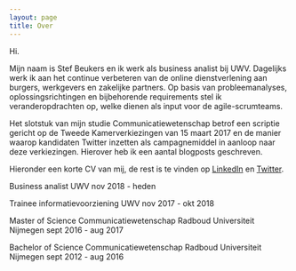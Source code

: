 ```yaml
---
layout: page
title: Over
---
```


Hi.

Mijn naam is Stef Beukers en ik werk als business analist bij UWV. Dagelijks werk ik aan het continue verbeteren van de online dienstverlening aan burgers, werkgevers en zakelijke partners. Op basis van probleemanalyses, oplossingsrichtingen en bijbehorende requirements stel ik veranderopdrachten op, welke dienen als input voor de agile-scrumteams.

Het slotstuk van mijn studie Communicatiewetenschap betrof een scriptie gericht op de Tweede Kamerverkiezingen van 15 maart 2017 en de manier waarop kandidaten Twitter inzetten als campagnemiddel in aanloop naar deze verkiezingen. Hierover heb ik een aantal blogposts geschreven.

Hieronder een korte CV van mij, de rest is te vinden op [LinkedIn](https://linkedin.com/in/stefbeukers) en [Twitter](https://twitter.com/stefbeukers). 

Business analist 
UWV
nov 2018 - heden

Trainee informatievoorziening 
UWV
nov 2017 - okt 2018

Master of Science Communicatiewetenschap 
Radboud Universiteit Nijmegen
sept 2016 - aug 2017

Bachelor of Science Communicatiewetenschap 
Radboud Universiteit Nijmegen
sept 2012 - aug 2016
